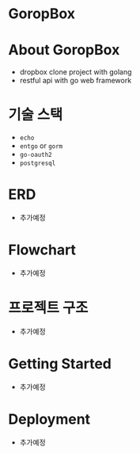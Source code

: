 # GoropBox

# About GoropBox
- dropbox clone project with golang
- restful api with go web framework

# 기술 스택
- `echo`
- `entgo` or `gorm`
- `go-oauth2`
- `postgresql`

# ERD
- 추가예정

# Flowchart
- 추가예정

# 프로젝트 구조
- 추가예정

# Getting Started
- 추가예정

# Deployment
- 추가예정